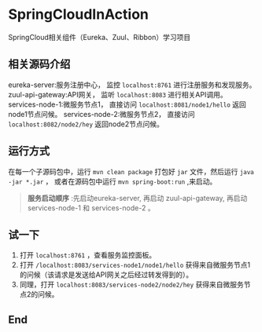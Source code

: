 # SpringCloudInAction
SpringCloud相关组件（Eureka、Zuul、Ribbon）学习项目

## 相关源码介绍
eureka-server:服务注册中心， 监控 `localhost:8761` 进行注册服务和发现服务。
zuul-api-gateway:API网关， 监听 `localhost:8083` 进行相关API调用。 
services-node-1:微服务节点1， 直接访问 `localhost:8081/node1/hello` 返回node1节点问候。 
services-node-2:微服务节点2， 直接访问 `localhost:8082/node2/hey` 返回node2节点问候。

## 运行方式
在每一个子源码包中，运行 `mvn clean package` 打包好 `jar` 文件，然后运行 `java -jar *.jar` ， 或者在源码包中运行 `mvn spring-boot:run` ,来启动。<br>
> **服务启动顺序** :先启动eureka-server, 再启动 zuul-api-gateway, 再启动 services-node-1 和 services-node-2 。

## 试一下
1. 打开 `localhost:8761` ，查看服务监控面板。
2. 打开 `/localhost:8083/services-node1/node1/hello` 获得来自微服务节点1的问候（该请求是发送给API网关之后经过转发得到的）。
3. 同理，打开 `localhost:8083/services-node2/node2/hey` 获得来自微服务节点2的问候。

## End


